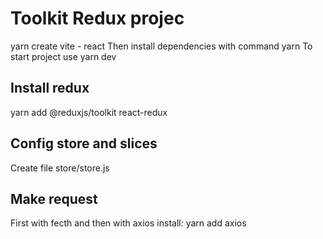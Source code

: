 # Toolkit Redux projec
yarn create vite - react
Then install dependencies with command yarn
To start project use yarn dev

## Install redux
yarn add @reduxjs/toolkit react-redux

## Config store and slices
Create file store/store.js

## Make request
First with fecth and then with axios
install: yarn add axios